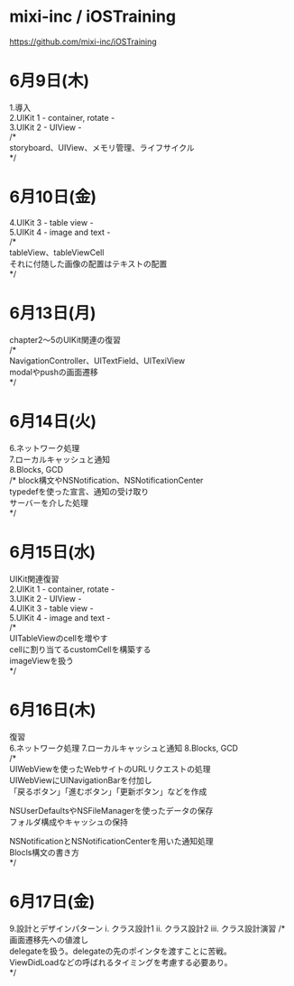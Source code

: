# mixi-inc / iOSTraining  
https://github.com/mixi-inc/iOSTraining  
  
  
# 6月9日(木)  
1.導入  
2.UIKit 1 - container, rotate -  
3.UIKit 2 - UIView -  
/*  
storyboard、UIView、メモリ管理、ライフサイクル  
*/  
  
# 6月10日(金)  
4.UIKit 3 - table view -   
5.UIKit 4 - image and text -  
/*  
tableView、tableViewCell  
それに付随した画像の配置はテキストの配置  
*/  
  
# 6月13日(月)  
chapter2～5のUIKit関連の復習  
/*  
NavigationController、UITextField、UITexiView  
modalやpushの画面遷移  
*/
    
# 6月14日(火)  
6.ネットワーク処理  
7.ローカルキャッシュと通知  
8.Blocks, GCD  
/*
block構文やNSNotification、NSNotificationCenter  
typedefを使った宣言、通知の受け取り  
サーバーを介した処理  
*/  
  
# 6月15日(水)  
UIKit関連復習  
2.UIKit 1 - container, rotate -  
3.UIKit 2 - UIView -  
4.UIKit 3 - table view -   
5.UIKit 4 - image and text -  
/*  
UITableViewのcellを増やす  
cellに割り当てるcustomCellを構築する  
imageViewを扱う  
*/  
  
# 6月16日(木)  
復習  
6.ネットワーク処理 
7.ローカルキャッシュと通知
8.Blocks, GCD  
/*  
UIWebViewを使ったWebサイトのURLリクエストの処理  
UIWebViewにUINavigationBarを付加し  
「戻るボタン」「進むボタン」「更新ボタン」などを作成  
  
NSUserDefaultsやNSFileManagerを使ったデータの保存  
フォルダ構成やキャッシュの保持  
  
NSNotificationとNSNotificationCenterを用いた通知処理  
Blocls構文の書き方  
*/  
  
# 6月17日(金)  
9.設計とデザインパターン
i. クラス設計1
ii. クラス設計2
iii. クラス設計演習
/*  
画面遷移先への値渡し  
delegateを扱う。delegateの先のポインタを渡すことに苦戦。  
ViewDidLoadなどの呼ばれるタイミングを考慮する必要あり。  
*/  
